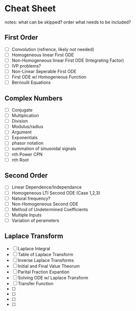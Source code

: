 # Cheat Sheet

notes:
what can be skipped?
    order
what needs to be included?

## First Order

-[ ] Convolution (refrence, likely not needed)
-[ ] Homogeneous linear First ODE
-[ ] Non-Homogeneous linear First ODE (Integrating Factor)
-[ ] IVP problems?
-[ ] Non-Linear Seperable First ODE
-[ ] First ODE w/ Homogeneous Function
-[ ] Bernoulli Equations

## Complex Numbers

-[ ] Conjugate
-[ ] Multiplication
-[ ] Division
-[ ] Modulus/radius
-[ ] Argument
-[ ] Exponentials
-[ ] phasor notation
-[ ] summation of sinusoidal signals
-[ ] nth Power CPN
-[ ] nth Root

## Second Order

-[ ] Linear Dependence/Independance
-[ ] Homogeneous LTI Second ODE (Case 1,2,3)
-[ ] Natural frequency?
-[ ] Non-Homogeneous Second ODE
-[ ] Method of Undetermined Coefficients
-[ ] Multiple Inputs
-[ ] Variation of perameters

## Laplace Transform

-[ ] Laplace Integral
-[ ] Table of Laplace Transform
-[ ] Inverse Laplace Transforms
-[ ] Initial and Final Value Theorum
-[ ] Parital Fraction Expantion
-[ ] Solving ODE w/ Laplace Transform
-[ ] Transfer Function
-[ ] 
-[ ] 
-[ ] 
-[ ] 